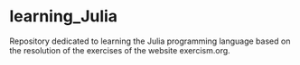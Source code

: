 # learning_Julia
Repository dedicated to learning the Julia programming language based on the resolution of the exercises of the website exercism.org.
